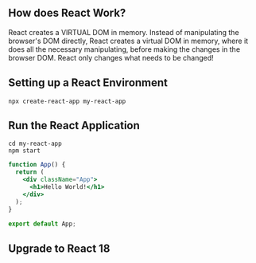 ## How does React Work?

React creates a VIRTUAL DOM in memory.
Instead of manipulating the browser's DOM directly, React creates a virtual DOM in memory, where it does all the necessary manipulating, before making the changes in the browser DOM.
React only changes what needs to be changed!

## Setting up a React Environment

```react
npx create-react-app my-react-app
```

## Run the React Application

```
cd my-react-app
npm start
```



```jsx
function App() {
  return (
    <div className="App">
      <h1>Hello World!</h1>
    </div>
  );
}

export default App;
```

## Upgrade to React 18

